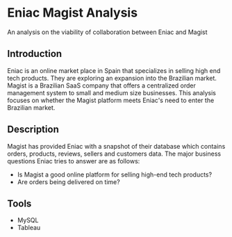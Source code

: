 # Eniac Magist Analysis
An analysis on the viability of collaboration between Eniac and Magist

## Introduction
Eniac is an online market place in Spain that specializes in selling high end tech products. They are exploring an expansion into the Brazilian market. Magist is a Brazilian SaaS company that offers a centralized order management system to small and medium size businesses. This analysis focuses on whether the Magist platform meets Eniac's need to enter the Brazilian market.

## Description
Magist has provided Eniac with a snapshot of their database which contains orders, products, reviews, sellers and customers data. The major business questions Eniac tries to answer are as follows:
- Is Magist a good online platform for selling high-end tech products?
- Are orders being delivered on time?

## Tools
- MySQL
- Tableau
